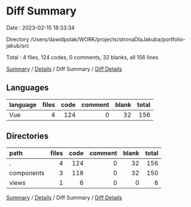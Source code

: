 # Diff Summary

Date : 2023-02-15 18:33:34

Directory /Users/dawidpolak/WORK/projects/stronaDlaJakuba/portfolio-jakub/src

Total : 4 files,  124 codes, 0 comments, 32 blanks, all 156 lines

[Summary](results.md) / [Details](details.md) / Diff Summary / [Diff Details](diff-details.md)

## Languages
| language | files | code | comment | blank | total |
| :--- | ---: | ---: | ---: | ---: | ---: |
| Vue | 4 | 124 | 0 | 32 | 156 |

## Directories
| path | files | code | comment | blank | total |
| :--- | ---: | ---: | ---: | ---: | ---: |
| . | 4 | 124 | 0 | 32 | 156 |
| components | 3 | 118 | 0 | 32 | 150 |
| views | 1 | 6 | 0 | 0 | 6 |

[Summary](results.md) / [Details](details.md) / Diff Summary / [Diff Details](diff-details.md)
